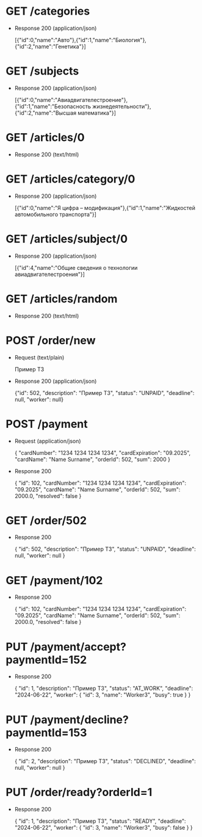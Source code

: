 # GET /categories
+ Response 200 (application/json)

    [{"id":0,"name":"Авто"},{"id":1,"name":"Биология"},{"id":2,"name":"Генетика"}]

# GET /subjects
+ Response 200 (application/json)

    [{"id":0,"name":"Авиадвигателестроение"},{"id":1,"name":"Безопасность жизнедеятельности"},{"id":2,"name":"Высшая математика"}]

# GET /articles/0
+ Response 200 (text/html)

# GET /articles/category/0
+ Response 200 (application/json)

    [{"id":0,"name":"Я цифра – модификация"},{"id":1,"name":"Жидкостей автомобильного транспорта"}]

# GET /articles/subject/0
+ Response 200 (application/json)

    [{"id":4,"name":"Общие сведения о технологии авиадвигателестроения"}]

# GET /articles/random
+ Response 200 (text/html)

# POST /order/new
+ Request (text/plain)

    Пример ТЗ

+ Response 200 (application/json)

  {"id": 502, "description": "Пример ТЗ", "status": "UNPAID", "deadline": null, "worker": null}

# POST /payment
+ Request (application/json)

  {
    "cardNumber": "1234 1234 1234 1234",
    "cardExpiration": "09.2025",
    "cardName": "Name Surname",
    "orderId": 502,
    "sum": 2000
  }
+ Response 200

  {
  "id": 102,
  "cardNumber": "1234 1234 1234 1234",
  "cardExpiration": "09.2025",
  "cardName": "Name Surname",
  "orderId": 502,
  "sum": 2000.0,
  "resolved": false
  }

# GET /order/502
+ Response 200

  {
    "id": 502,
    "description": "Пример ТЗ",
    "status": "UNPAID",
    "deadline": null,
    "worker": null
  }

# GET /payment/102
+ Response 200

  {
    "id": 102,
    "cardNumber": "1234 1234 1234 1234",
    "cardExpiration": "09.2025",
    "cardName": "Name Surname",
    "orderId": 502,
    "sum": 2000.0,
    "resolved": false
  }

# PUT /payment/accept?paymentId=152
+ Response 200

  {
    "id": 1,
    "description": "Пример ТЗ",
    "status": "AT_WORK",
    "deadline": "2024-06-22",
    "worker": {
      "id": 3,
      "name": "Worker3",
      "busy": true
    }
  }

# PUT /payment/decline?paymentId=153
+ Response 200

  {
    "id": 2,
    "description": "Пример ТЗ",
    "status": "DECLINED",
    "deadline": null,
    "worker": null
  }

# PUT /order/ready?orderId=1
+ Response 200

  {
    "id": 1,
    "description": "Пример ТЗ",
    "status": "READY",
    "deadline": "2024-06-22",
    "worker": {
      "id": 3,
      "name": "Worker3",
      "busy": false
    }
  }
